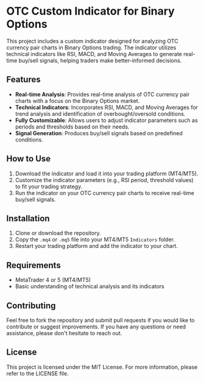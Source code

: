 # OTC Custom Indicator for Binary Options

This project includes a custom indicator designed for analyzing OTC currency pair charts in Binary Options trading. The indicator utilizes technical indicators like RSI, MACD, and Moving Averages to generate real-time buy/sell signals, helping traders make better-informed decisions.

## Features
- **Real-time Analysis**: Provides real-time analysis of OTC currency pair charts with a focus on the Binary Options market.
- **Technical Indicators**: Incorporates RSI, MACD, and Moving Averages for trend analysis and identification of overbought/oversold conditions.
- **Fully Customizable**: Allows users to adjust indicator parameters such as periods and thresholds based on their needs.
- **Signal Generation**: Produces buy/sell signals based on predefined conditions.

## How to Use
1. Download the indicator and load it into your trading platform (MT4/MT5).
2. Customize the indicator parameters (e.g., RSI period, threshold values) to fit your trading strategy.
3. Run the indicator on your OTC currency pair charts to receive real-time buy/sell signals.

## Installation
1. Clone or download the repository.
2. Copy the `.mq4` or `.mq5` file into your MT4/MT5 `Indicators` folder.
3. Restart your trading platform and add the indicator to your chart.

## Requirements
- MetaTrader 4 or 5 (MT4/MT5)
- Basic understanding of technical analysis and its indicators

## Contributing
Feel free to fork the repository and submit pull requests if you would like to contribute or suggest improvements. If you have any questions or need assistance, please don't hesitate to reach out.

## License
This project is licensed under the MIT License. For more information, please refer to the LICENSE file.

